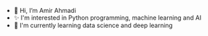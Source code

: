 - 👋 Hi, I’m Amir Ahmadi
- ✨ I'm interested in Python programming, machine learning and AI
- 🌱 I'm currently learning data science and deep learning
<!---
amirahmadi-ru/amirahmadi-ru is a ✨ special ✨ repository because its `README.md` (this file) appears on your GitHub profile.
You can click the Preview link to take a look at your changes.
--->
